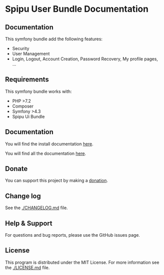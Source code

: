 # Spipu User Bundle Documentation

## Documentation

This symfony bundle add the following features:

* Security
* User Management
* Login, Logout, Account Creation, Password Recovery, My profile pages, ...

## Requirements

This symfony bundle works with:

* PHP >7.2
* Composer
* Symfony >4.3
* Spipu Ui Bundle

## Documentation

You will find the install documentation [here](./doc/install.md).

You will find all the documentation [here](./doc/README.md).

## Donate

You can support this project by making a [donation](https://www.paypal.me/minguetphp).

## Change log

See the [./CHANGELOG.md](./CHANGELOG.md) file.

## Help & Support

For questions and bug reports, please use the GitHub issues page.

## License

This program is distributed under the MIT License. For more information see the [./LICENSE.md](./LICENSE.md) file.
